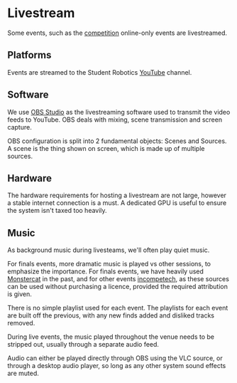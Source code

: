 # Livestream

Some events, such as the [competition](../README.md) online-only events are livestreamed.

## Platforms

Events are streamed to the Student Robotics [YouTube](https://www.youtube.com/user/studentrobotics) channel.

## Software

We use [OBS Studio](https://obsproject.com/) as the livestreaming software used to transmit the video feeds to YouTube. OBS deals with mixing, scene transmission and screen capture.

OBS configuration is split into 2 fundamental objects: Scenes and Sources. A scene is the thing shown on screen, which is made up of multiple sources.

## Hardware

The hardware requirements for hosting a livestream are not large, however a stable internet connection is a must. A dedicated GPU is useful to ensure the system isn't taxed too heavily.

## Music

As background music during livesteams, we'll often play quiet music.

For finals events, more dramatic music is played vs other sessions, to emphasize the importance. For finals events, we have heavily used [Monstercat](https://www.monstercat.com/) in the past, and for other events [incompetech](https://incompetech.com/), as these sources can be used without purchasing a licence, provided the required attribution is given.

There is no simple playlist used for each event. The playlists for each event are built off the previous, with any new finds added and disliked tracks removed.

During live events, the music played throughout the venue needs to be stripped out, usually through a separate audio feed.

Audio can either be played directly through OBS using the VLC source, or through a desktop audio player, so long as any other system sound effects are muted.
